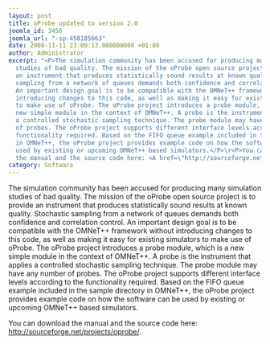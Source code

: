 ```yaml
---
layout: post
title: oProbe updated to version 2.0
joomla_id: 3456
joomla_url: "-sp-458185663"
date: 2008-11-11 23:09:13.000000000 +01:00
author: Administrator
excerpt: "<P>The simulation community has been accused for producing many simulation
  studies of bad quality. The mission of the oProbe open source project is to provide
  an instrument that produces statistically sound results at known quality. Stochastic
  sampling from a network of queues demands both confidence and correlation control.
  An important design goal is to be compatible with the OMNeT++ framework without
  introducing changes to this code, as well as making it easy for existing simulators
  to make use of oProbe. The oProbe project introduces a probe module, which is a
  new simple module in the context of OMNeT++. A probe is the instrument that applies
  a controlled stochastic sampling technique. The probe module may have any number
  of probes. The oProbe project supports different interface levels according to the
  functionality required. Based on the FIFO queue example included in the sample directory
  in OMNeT++, the oProbe project provides example code on how the software can be
  used by existing or upcoming OMNeT++ based simulators.</P>\r<P>You can download
  the manual and the source code here: <A href=\"http://sourceforge.net/projects/oprobe/\">http://sourceforge.net/projects/oprobe/</A>.</P>\r<P> </P>"
category: Software
---
```

<P>The simulation community has been accused for producing many simulation studies of bad quality. The mission of the oProbe open source project is to provide an instrument that produces statistically sound results at known quality. Stochastic sampling from a network of queues demands both confidence and correlation control. An important design goal is to be compatible with the OMNeT++ framework without introducing changes to this code, as well as making it easy for existing simulators to make use of oProbe. The oProbe project introduces a probe module, which is a new simple module in the context of OMNeT++. A probe is the instrument that applies a controlled stochastic sampling technique. The probe module may have any number of probes. The oProbe project supports different interface levels according to the functionality required. Based on the FIFO queue example included in the sample directory in OMNeT++, the oProbe project provides example code on how the software can be used by existing or upcoming OMNeT++ based simulators.</P><P>You can download the manual and the source code here: <A href="http://sourceforge.net/projects/oprobe/">http://sourceforge.net/projects/oprobe/</A>.</P><P> </P>
